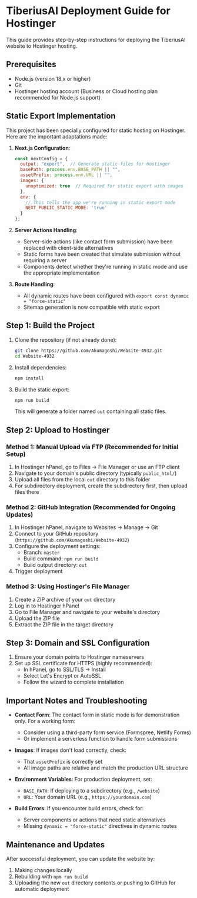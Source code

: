 # TiberiusAI Deployment Guide for Hostinger

This guide provides step-by-step instructions for deploying the TiberiusAI website to Hostinger hosting.

## Prerequisites

- Node.js (version 18.x or higher)
- Git
- Hostinger hosting account (Business or Cloud hosting plan recommended for Node.js support)

## Static Export Implementation

This project has been specially configured for static hosting on Hostinger. Here are the important adaptations made:

1. **Next.js Configuration**: 
   ```javascript
   const nextConfig = {
     output: "export",  // Generate static files for Hostinger
     basePath: process.env.BASE_PATH || "",
     assetPrefix: process.env.URL || "",
     images: {
       unoptimized: true  // Required for static export with images
     },
     env: {
       // This tells the app we're running in static export mode
       NEXT_PUBLIC_STATIC_MODE: 'true'
     }
   };
   ```

2. **Server Actions Handling**:
   - Server-side actions (like contact form submission) have been replaced with client-side alternatives
   - Static forms have been created that simulate submission without requiring a server
   - Components detect whether they're running in static mode and use the appropriate implementation

3. **Route Handling**:
   - All dynamic routes have been configured with `export const dynamic = "force-static"`
   - Sitemap generation is now compatible with static export

## Step 1: Build the Project

1. Clone the repository (if not already done):
   ```bash
   git clone https://github.com/Akumagoshi/Website-4932.git
   cd Website-4932
   ```

2. Install dependencies:
   ```bash
   npm install
   ```

3. Build the static export:
   ```bash
   npm run build
   ```

   This will generate a folder named `out` containing all static files.

## Step 2: Upload to Hostinger

### Method 1: Manual Upload via FTP (Recommended for Initial Setup)

1. In Hostinger hPanel, go to Files → File Manager or use an FTP client
2. Navigate to your domain's public directory (typically `public_html/`)
3. Upload all files from the local `out` directory to this folder
4. For subdirectory deployment, create the subdirectory first, then upload files there

### Method 2: GitHub Integration (Recommended for Ongoing Updates)

1. In Hostinger hPanel, navigate to Websites → Manage → Git
2. Connect to your GitHub repository (`https://github.com/Akumagoshi/Website-4932`)
3. Configure the deployment settings:
   - Branch: `master` 
   - Build command: `npm run build`
   - Build output directory: `out`
4. Trigger deployment

### Method 3: Using Hostinger's File Manager

1. Create a ZIP archive of your `out` directory
2. Log in to Hostinger hPanel
3. Go to File Manager and navigate to your website's directory
4. Upload the ZIP file
5. Extract the ZIP file in the target directory

## Step 3: Domain and SSL Configuration

1. Ensure your domain points to Hostinger nameservers
2. Set up SSL certificate for HTTPS (highly recommended):
   - In hPanel, go to SSL/TLS → Install
   - Select Let's Encrypt or AutoSSL
   - Follow the wizard to complete installation

## Important Notes and Troubleshooting

- **Contact Form**: The contact form in static mode is for demonstration only. For a working form:
  - Consider using a third-party form service (Formspree, Netlify Forms)
  - Or implement a serverless function to handle form submissions

- **Images**: If images don't load correctly, check:
  - That `assetPrefix` is correctly set
  - All image paths are relative and match the production URL structure

- **Environment Variables**: For production deployment, set:
  - `BASE_PATH`: If deploying to a subdirectory (e.g., `/website`)
  - `URL`: Your domain URL (e.g., `https://yourdomain.com`)

- **Build Errors**: If you encounter build errors, check for:
  - Server components or actions that need static alternatives
  - Missing `dynamic = "force-static"` directives in dynamic routes

## Maintenance and Updates

After successful deployment, you can update the website by:

1. Making changes locally
2. Rebuilding with `npm run build`
3. Uploading the new `out` directory contents or pushing to GitHub for automatic deployment
